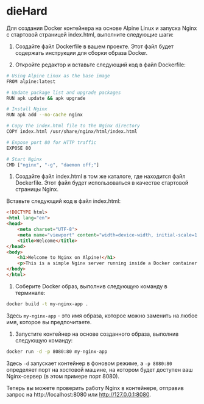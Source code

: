 # dieHard
Для создания Docker контейнера на основе Alpine Linux и запуска Nginx с стартовой страницей index.html, выполните следующие шаги:

1. Создайте файл Dockerfile в вашем проекте. Этот файл будет содержать инструкции для сборки образа Docker.

2. Откройте редактор и вставьте следующий код в файл Dockerfile:
```bash
# Using Alpine Linux as the base image
FROM alpine:latest

# Update package list and upgrade packages
RUN apk update && apk upgrade

# Install Nginx
RUN apk add --no-cache nginx

# Copy the index.html file to the Nginx directory
COPY index.html /usr/share/nginx/html/index.html

# Expose port 80 for HTTP traffic
EXPOSE 80

# Start Nginx
CMD ["nginx", "-g", "daemon off;"]
```
1. Создайте файл index.html в том же каталоге, где находится файл Dockerfile. Этот файл будет использоваться в качестве стартовой страницы Nginx.

Вставьте следующий код в файл index.html:
```html
<!DOCTYPE html>
<html lang="en">
<head>
    <meta charset="UTF-8">
    <meta name="viewport" content="width=device-width, initial-scale=1.0">
    <title>Welcome</title>
</head>
<body>
    <h1>Welcome to Nginx on Alpine!</h1>
    <p>This is a simple Nginx server running inside a Docker container based on Alpine Linux.</p>
</body>
</html>
```
1. Соберите Docker образ, выполнив следующую команду в терминале:
```bash
docker build -t my-nginx-app .
```
Здесь `my-nginx-app` - это имя образа, которое можно заменить на любое имя, которое вы предпочитаете.

1. Запустите контейнер на основе созданного образа, выполнив следующую команду:
```bash
docker run -d -p 8080:80 my-nginx-app
```
Здесь `-d` запускает контейнер в фоновом режиме, а `-p 8080:80` определяет порт на хостовой машине, на котором будет доступен ваш Nginx-сервер (в этом примере порт 8080).

Теперь вы можете проверить работу Nginx в контейнере, отправив запрос на http://localhost:8080 или http://127.0.0.1:8080.
